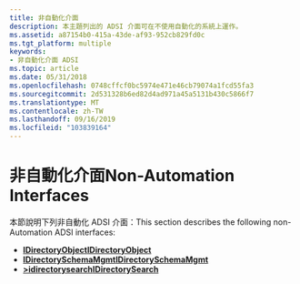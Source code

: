 ```yaml
---
title: 非自動化介面
description: 本主題列出的 ADSI 介面可在不使用自動化的系統上運作。
ms.assetid: a87154b0-415a-43de-af93-952cb829fd0c
ms.tgt_platform: multiple
keywords:
- 非自動化介面 ADSI
ms.topic: article
ms.date: 05/31/2018
ms.openlocfilehash: 0748cffcf0bc5974e471e46cb79074a1fcd55fa3
ms.sourcegitcommit: 2d531328b6ed82d4ad971a45a5131b430c5866f7
ms.translationtype: MT
ms.contentlocale: zh-TW
ms.lasthandoff: 09/16/2019
ms.locfileid: "103839164"
---
```

# <a name="non-automation-interfaces"></a><span data-ttu-id="797cf-104">非自動化介面</span><span class="sxs-lookup"><span data-stu-id="797cf-104">Non-Automation Interfaces</span></span>

<span data-ttu-id="797cf-105">本節說明下列非自動化 ADSI 介面：</span><span class="sxs-lookup"><span data-stu-id="797cf-105">This section describes the following non-Automation ADSI interfaces:</span></span>

-   [<span data-ttu-id="797cf-106">**IDirectoryObject**</span><span class="sxs-lookup"><span data-stu-id="797cf-106">**IDirectoryObject**</span></span>](/windows/desktop/api/Iads/nn-iads-idirectoryobject)
-   [<span data-ttu-id="797cf-107">**IDirectorySchemaMgmt**</span><span class="sxs-lookup"><span data-stu-id="797cf-107">**IDirectorySchemaMgmt**</span></span>](/windows/desktop/api/Iads/nn-iads-idirectoryschemamgmt)
-   [<span data-ttu-id="797cf-108">**>idirectorysearch**</span><span class="sxs-lookup"><span data-stu-id="797cf-108">**IDirectorySearch**</span></span>](/windows/desktop/api/Iads/nn-iads-idirectorysearch)

 

 




